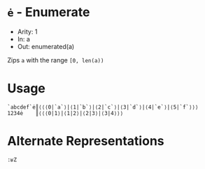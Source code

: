 # `ė` - Enumerate

- Arity: 1
- In: a
- Out: enumerated(a)

Zips `a` with the range `[0, len(a))`

# Usage
```
`abcdef`ė║⟨⟨⟨0|`a`⟩|⟨1|`b`⟩|⟨2|`c`⟩|⟨3|`d`⟩|⟨4|`e`⟩|⟨5|`f`⟩⟩⟩
1234ė    ║⟨⟨⟨0|1⟩|⟨1|2⟩|⟨2|3⟩|⟨3|4⟩⟩⟩
```

# Alternate Representations

```
:ʁZ
```

